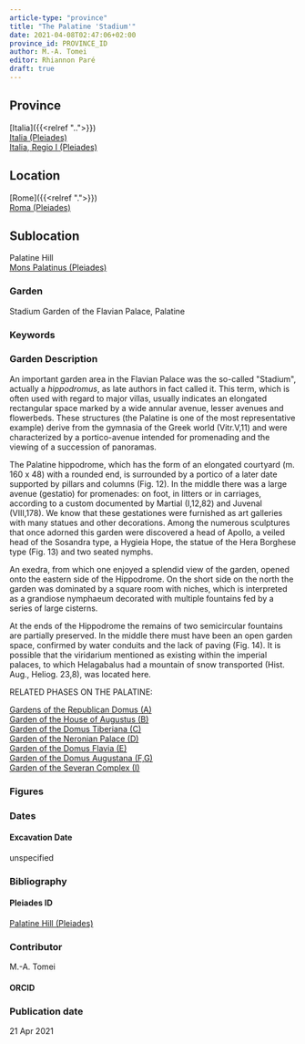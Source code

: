 ```yaml
---
article-type: "province"
title: "The Palatine 'Stadium'"
date: 2021-04-08T02:47:06+02:00
province_id: PROVINCE_ID
author: M.-A. Tomei
editor: Rhiannon Paré
draft: true
---
```


## Province

[Italia]({{<relref "..">}})\
[Italia (Pleiades)](https://pleiades.stoa.org/places/1052)\
[Italia, Regio I (Pleiades)](https://pleiades.stoa.org/places/441075550)
<!-- -->
## Location

[Rome]({{<relref ".">}}) \
[Roma (Pleiades)](https://pleiades.stoa.org/places/423025)
<!-- -->
## Sublocation

Palatine Hill \
[Mons Palatinus (Pleiades)](https://pleiades.stoa.org/places/971691208)
<!-- -->
<!-- -->
<!-- -->
### Garden

Stadium Garden of the Flavian Palace, Palatine

### Keywords



### Garden Description

An important garden area in the Flavian Palace was the so-called "Stadium", actually a *hippodromus*, as late authors in fact called it. This term, which is often used with regard to major villas, usually indicates an elongated rectangular space marked by a wide annular avenue, lesser avenues and flowerbeds. These structures (the Palatine is one of the most representative example) derive from the gymnasia of the Greek world (Vitr.V,11) and were characterized by a portico-avenue intended for promenading and the viewing of a succession of panoramas.

The Palatine hippodrome, which has the form of an elongated courtyard  (m. 160 x 48) with a rounded end, is surrounded by a portico of a later date supported by pillars and columns (Fig. 12). In the middle there was a large avenue (gestatio) for promenades: on foot, in litters or in carriages, according to a custom documented by Martial (I,12,82) and Juvenal (VIII,178). We know that these gestationes were furnished as art galleries with many statues and other decorations. Among the numerous sculptures that once adorned this garden were discovered a head of Apollo, a veiled head of the Sosandra type, a Hygieia Hope, the statue of the Hera Borghese type (Fig. 13) and two seated nymphs.

An exedra, from which one enjoyed a splendid view of the garden, opened onto the eastern side of the Hippodrome. On the short side on the north the garden was dominated by a square room with niches, which is interpreted as a grandiose nymphaeum decorated with multiple fountains fed by a series of large cisterns.

At the ends of the Hippodrome the remains of two semicircular fountains are partially preserved. In the middle there must have been an open garden space, confirmed by water conduits and the lack of paving (Fig. 14). It is possible that the viridarium mentioned as existing within the imperial palaces, to which Helagabalus had a mountain of snow transported (Hist. Aug., Heliog. 23,8), was located here.
<!-- -->
RELATED PHASES ON THE PALATINE:
<!-- -->
[Gardens of the Republican Domus (A)]({{<relref"/palatine_domus.md">}})\
[Garden of the House of Augustus (B)]({{<relref"/house_of_augustus.md">}})\
[Garden of the Domus Tiberiana (C)]({{<relref"/Domus_tiberiana.md">}})\
[Garden of the Neronian Palace (D)]({{<relref"/palace_of_nero.md">}})\
[Garden of the Domus Flavia (E)]({{<relref"/Domus_flavia.md">}})\
[Garden of the Domus Augustana (F,G)]({{<relref"/domus_augustana.md">}})\
[Garden of the Severan Complex (I)]({{<relref"/severan_complex.md">}})
<!-- -->
<!-- -->
### Figures


### Dates

#### Excavation Date

unspecified

### Bibliography


#### Pleiades ID

[Palatine Hill (Pleiades)](https://pleiades.stoa.org/places/971691208)

### Contributor

M.-A. Tomei

#### ORCID



### Publication date


21 Apr 2021
